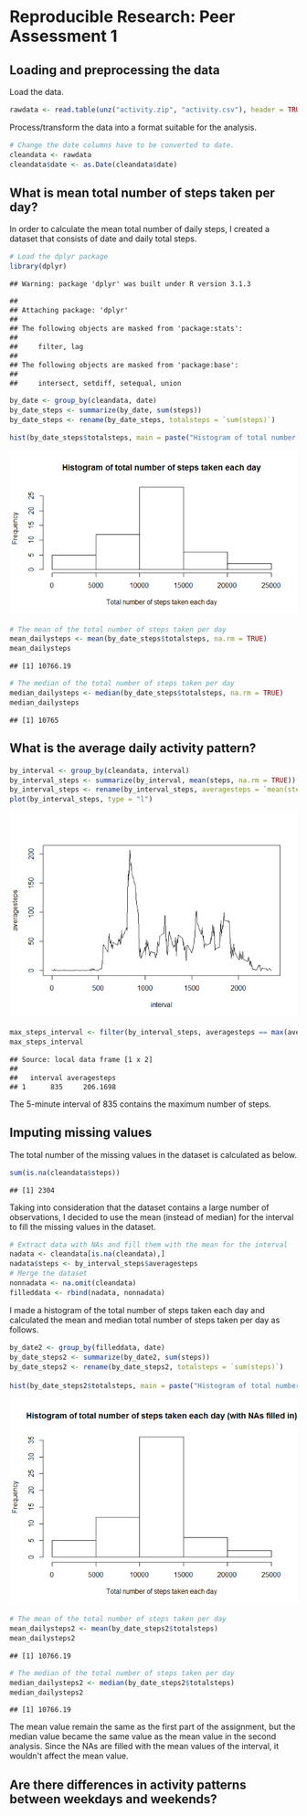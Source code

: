 # Reproducible Research: Peer Assessment 1


## Loading and preprocessing the data
Load the data.

```r
rawdata <- read.table(unz("activity.zip", "activity.csv"), header = TRUE, sep = ",")
```

Process/transform the data into a format suitable for the analysis.

```r
# Change the date columns have to be converted to date.
cleandata <- rawdata
cleandata$date <- as.Date(cleandata$date)
```

## What is mean total number of steps taken per day?

In order to calculate the mean total number of daily steps, I created a dataset that consists of date and daily total steps.

```r
# Load the dplyr package
library(dplyr)
```

```
## Warning: package 'dplyr' was built under R version 3.1.3
```

```
## 
## Attaching package: 'dplyr'
## 
## The following objects are masked from 'package:stats':
## 
##     filter, lag
## 
## The following objects are masked from 'package:base':
## 
##     intersect, setdiff, setequal, union
```

```r
by_date <- group_by(cleandata, date)
by_date_steps <- summarize(by_date, sum(steps))
by_date_steps <- rename(by_date_steps, totalsteps = `sum(steps)`)
```


```r
hist(by_date_steps$totalsteps, main = paste("Histogram of total number of steps taken each day"), xlab = "Total number of steps taken each day")
```

![](PA1_template_files/figure-html/histogram-1.png) 


```r
# The mean of the total number of steps taken per day
mean_dailysteps <- mean(by_date_steps$totalsteps, na.rm = TRUE)
mean_dailysteps
```

```
## [1] 10766.19
```

```r
# The median of the total number of steps taken per day
median_dailysteps <- median(by_date_steps$totalsteps, na.rm = TRUE)
median_dailysteps
```

```
## [1] 10765
```

## What is the average daily activity pattern?


```r
by_interval <- group_by(cleandata, interval)
by_interval_steps <- summarize(by_interval, mean(steps, na.rm = TRUE))
by_interval_steps <- rename(by_interval_steps, averagesteps = `mean(steps, na.rm = TRUE)`)
plot(by_interval_steps, type = "l")
```

![](PA1_template_files/figure-html/unnamed-chunk-5-1.png) 


```r
max_steps_interval <- filter(by_interval_steps, averagesteps == max(averagesteps))
max_steps_interval
```

```
## Source: local data frame [1 x 2]
## 
##   interval averagesteps
## 1      835     206.1698
```

The 5-minute interval of 835 contains the maximum number of steps.

## Imputing missing values
The total number of the missing values in the dataset is calculated as below.

```r
sum(is.na(cleandata$steps))
```

```
## [1] 2304
```

Taking into consideration that the dataset contains a large number of observations, I decided to use the mean (instead of median) for the interval to fill the missing values in the dataset.


```r
# Extract data with NAs and fill them with the mean for the interval
nadata <- cleandata[is.na(cleandata),]
nadata$steps <- by_interval_steps$averagesteps
# Merge the dataset
nonnadata <- na.omit(cleandata)
filleddata <- rbind(nadata, nonnadata)
```

I made a histogram of the total number of steps taken each day and calculated the mean and median total number of steps taken per day as follows.


```r
by_date2 <- group_by(filleddata, date)
by_date_steps2 <- summarize(by_date2, sum(steps))
by_date_steps2 <- rename(by_date_steps2, totalsteps = `sum(steps)`)

hist(by_date_steps2$totalsteps, main = paste("Histogram of total number of steps taken each day (with NAs filled in)"), xlab = "Total number of steps taken each day")
```

![](PA1_template_files/figure-html/unnamed-chunk-9-1.png) 


```r
# The mean of the total number of steps taken per day
mean_dailysteps2 <- mean(by_date_steps2$totalsteps)
mean_dailysteps2
```

```
## [1] 10766.19
```

```r
# The median of the total number of steps taken per day
median_dailysteps2 <- median(by_date_steps2$totalsteps)
median_dailysteps2
```

```
## [1] 10766.19
```

The mean value remain the same as the first part of the assignment, but the median value became the same value as the mean value in the second analysis. Since the NAs are filled with the mean values of the interval, it wouldn't affect the mean value.

## Are there differences in activity patterns between weekdays and weekends?
